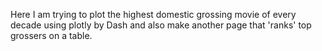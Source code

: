 Here I am trying to plot the highest domestic grossing movie of every decade using plotly by Dash and also make another page that 'ranks' top grossers on a table.
